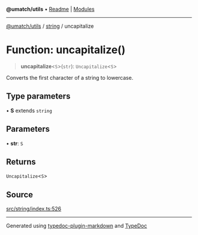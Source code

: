 **@umatch/utils** • [Readme](../../index.md) \| [Modules](../../modules.md)

***

[@umatch/utils](../../modules.md) / [string](../index.md) / uncapitalize

# Function: uncapitalize()

> **uncapitalize**\<`S`\>(`str`): `Uncapitalize`\<`S`\>

Converts the first character of a string to lowercase.

## Type parameters

• **S** extends `string`

## Parameters

• **str**: `S`

## Returns

`Uncapitalize`\<`S`\>

## Source

[src/string/index.ts:526](https://github.com/umatch-oficial/utils/blob/6e00801/src/string/index.ts#L526)

***

Generated using [typedoc-plugin-markdown](https://www.npmjs.com/package/typedoc-plugin-markdown) and [TypeDoc](https://typedoc.org/)
